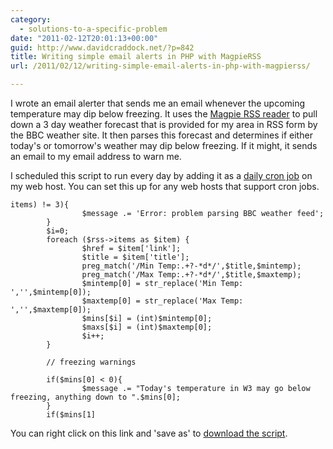 ```yaml
---
category:
  - solutions-to-a-specific-problem
date: "2011-02-12T20:01:13+00:00"
guid: http://www.davidcraddock.net/?p=842
title: Writing simple email alerts in PHP with MagpieRSS
url: /2011/02/12/writing-simple-email-alerts-in-php-with-magpierss/

---
```

I wrote an email alerter that sends me an email whenever the upcoming temperature may dip below freezing. It uses the [Magpie RSS reader](http://magpierss.sourceforge.net/) to pull down a 3 day weather forecast that is provided for my area in RSS form by the BBC weather site. It then parses this forecast and determines if either today's or tomorrow's weather may dip below freezing. If it might, it sends an email to my email address to warn me.

I scheduled this script to run every day by adding it as a [daily cron job](http://en.wikipedia.org/wiki/Cron) on my web host. You can set this up for any web hosts that support cron jobs.

```
items) != 3){
                $message .= 'Error: problem parsing BBC weather feed';
        }
        $i=0;
        foreach ($rss->items as $item) {
                $href = $item['link'];
                $title = $item['title'];
                preg_match('/Min Temp:.+?-*d*/',$title,$mintemp);
                preg_match('/Max Temp:.+?-*d*/',$title,$maxtemp);
                $mintemp[0] = str_replace('Min Temp: ','',$mintemp[0]);
                $maxtemp[0] = str_replace('Max Temp: ','',$maxtemp[0]);
                $mins[$i] = (int)$mintemp[0];
                $maxs[$i] = (int)$maxtemp[0];
                $i++;
        }

        // freezing warnings

        if($mins[0] < 0){
                $message .= "Today's temperature in W3 may go below freezing, anything down to ".$mins[0];
        }
        if($mins[1]

```

You can right click on this link and 'save as' to [download the script](http://svn.davidcraddock.net/weather-services/freezing.php).
